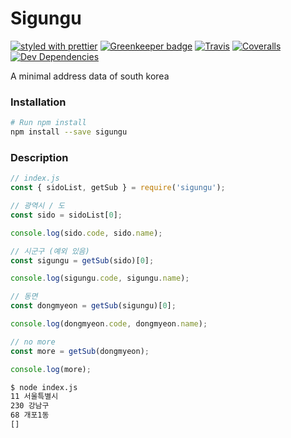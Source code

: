# Sigungu

[![styled with prettier](https://img.shields.io/badge/styled_with-prettier-ff69b4.svg)](https://github.com/prettier/prettier)
[![Greenkeeper badge](https://badges.greenkeeper.io/haedaal/sigungu.svg)](https://greenkeeper.io/)
[![Travis](https://img.shields.io/travis/haedaal/sigungu.svg)](https://travis-ci.org/haedaal/sigungu)
[![Coveralls](https://img.shields.io/coveralls/haedaal/sigungu.svg)](https://coveralls.io/github/haedaal/sigungu)
[![Dev Dependencies](https://david-dm.org/haedaal/sigungu/dev-status.svg)](https://david-dm.org/haedaal/sigungu?type=dev)

A minimal address data of south korea

### Installation
```bash
# Run npm install
npm install --save sigungu
```

### Description

```js
// index.js
const { sidoList, getSub } = require('sigungu');

// 광역시 / 도
const sido = sidoList[0];

console.log(sido.code, sido.name);

// 시군구 (예외 있음)
const sigungu = getSub(sido)[0];

console.log(sigungu.code, sigungu.name);

// 동면
const dongmyeon = getSub(sigungu)[0];

console.log(dongmyeon.code, dongmyeon.name);

// no more
const more = getSub(dongmyeon);

console.log(more);
```
```sh
$ node index.js
11 서울특별시
230 강남구
68 개포1동
[]
```